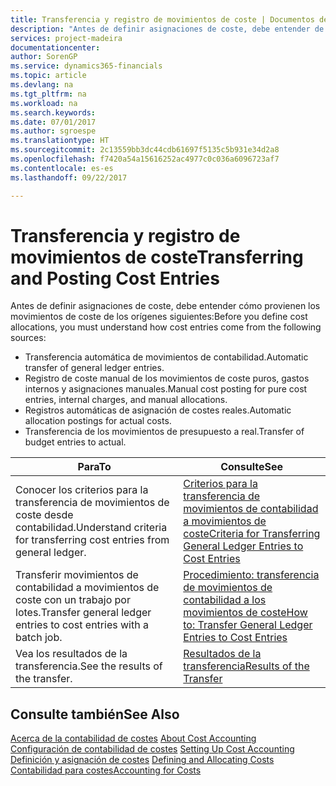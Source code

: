 ```yaml
---
title: Transferencia y registro de movimientos de coste | Documentos de Microsoft
description: "Antes de definir asignaciones de coste, debe entender de dónde provienen los movimientos de coste."
services: project-madeira
documentationcenter: 
author: SorenGP
ms.service: dynamics365-financials
ms.topic: article
ms.devlang: na
ms.tgt_pltfrm: na
ms.workload: na
ms.search.keywords: 
ms.date: 07/01/2017
ms.author: sgroespe
ms.translationtype: HT
ms.sourcegitcommit: 2c13559bb3dc44cdb61697f5135c5b931e34d2a8
ms.openlocfilehash: f7420a54a15616252ac4977c0c036a6096723af7
ms.contentlocale: es-es
ms.lasthandoff: 09/22/2017

---
```

# <a name="transferring-and-posting-cost-entries"></a><span data-ttu-id="ed3cf-103">Transferencia y registro de movimientos de coste</span><span class="sxs-lookup"><span data-stu-id="ed3cf-103">Transferring and Posting Cost Entries</span></span>
<span data-ttu-id="ed3cf-104">Antes de definir asignaciones de coste, debe entender cómo provienen los movimientos de coste de los orígenes siguientes:</span><span class="sxs-lookup"><span data-stu-id="ed3cf-104">Before you define cost allocations, you must understand how cost entries come from the following sources:</span></span>  

-   <span data-ttu-id="ed3cf-105">Transferencia automática de movimientos de contabilidad.</span><span class="sxs-lookup"><span data-stu-id="ed3cf-105">Automatic transfer of general ledger entries.</span></span>  
-   <span data-ttu-id="ed3cf-106">Registro de coste manual de los movimientos de coste puros, gastos internos y asignaciones manuales.</span><span class="sxs-lookup"><span data-stu-id="ed3cf-106">Manual cost posting for pure cost entries, internal charges, and manual allocations.</span></span>  
-   <span data-ttu-id="ed3cf-107">Registros automáticas de asignación de costes reales.</span><span class="sxs-lookup"><span data-stu-id="ed3cf-107">Automatic allocation postings for actual costs.</span></span>  
-   <span data-ttu-id="ed3cf-108">Transferencia de los movimientos de presupuesto a real.</span><span class="sxs-lookup"><span data-stu-id="ed3cf-108">Transfer of budget entries to actual.</span></span>  

|<span data-ttu-id="ed3cf-109">**Para**</span><span class="sxs-lookup"><span data-stu-id="ed3cf-109">**To**</span></span>|<span data-ttu-id="ed3cf-110">**Consulte**</span><span class="sxs-lookup"><span data-stu-id="ed3cf-110">**See**</span></span>|  
|------------|-------------|  
|<span data-ttu-id="ed3cf-111">Conocer los criterios para la transferencia de movimientos de coste desde contabilidad.</span><span class="sxs-lookup"><span data-stu-id="ed3cf-111">Understand criteria for transferring cost entries from general ledger.</span></span>|[<span data-ttu-id="ed3cf-112">Criterios para la transferencia de movimientos de contabilidad a movimientos de coste</span><span class="sxs-lookup"><span data-stu-id="ed3cf-112">Criteria for Transferring General Ledger Entries to Cost Entries</span></span>](finance-criteria-for-transferring-general-ledger-entries-to-cost-entries.md)|  
|<span data-ttu-id="ed3cf-113">Transferir movimientos de contabilidad a movimientos de coste con un trabajo por lotes.</span><span class="sxs-lookup"><span data-stu-id="ed3cf-113">Transfer general ledger entries to cost entries with a batch job.</span></span>|[<span data-ttu-id="ed3cf-114">Procedimiento: transferencia de movimientos de contabilidad a los movimientos de coste</span><span class="sxs-lookup"><span data-stu-id="ed3cf-114">How to: Transfer General Ledger Entries to Cost Entries</span></span>](finance-how-to-transfer-general-ledger-entries-to-cost-entries.md)|  
|<span data-ttu-id="ed3cf-115">Vea los resultados de la transferencia.</span><span class="sxs-lookup"><span data-stu-id="ed3cf-115">See the results of the transfer.</span></span>|[<span data-ttu-id="ed3cf-116">Resultados de la transferencia</span><span class="sxs-lookup"><span data-stu-id="ed3cf-116">Results of the Transfer</span></span>](finance-results-of-the-transfer.md)|  

## <a name="see-also"></a><span data-ttu-id="ed3cf-117">Consulte también</span><span class="sxs-lookup"><span data-stu-id="ed3cf-117">See Also</span></span>  
 <span data-ttu-id="ed3cf-118">[Acerca de la contabilidad de costes](finance-about-cost-accounting.md) </span><span class="sxs-lookup"><span data-stu-id="ed3cf-118">[About Cost Accounting](finance-about-cost-accounting.md) </span></span>  
 <span data-ttu-id="ed3cf-119">[Configuración de contabilidad de costes](finance-set-up-cost-accounting.md) </span><span class="sxs-lookup"><span data-stu-id="ed3cf-119">[Setting Up Cost Accounting](finance-set-up-cost-accounting.md) </span></span>  
 <span data-ttu-id="ed3cf-120">[Definición y asignación de costes](finance-define-and-allocate-costs.md) </span><span class="sxs-lookup"><span data-stu-id="ed3cf-120">[Defining and Allocating Costs](finance-define-and-allocate-costs.md) </span></span>  
 [<span data-ttu-id="ed3cf-121">Contabilidad para costes</span><span class="sxs-lookup"><span data-stu-id="ed3cf-121">Accounting for Costs</span></span>](finance-manage-cost-accounting.md)

